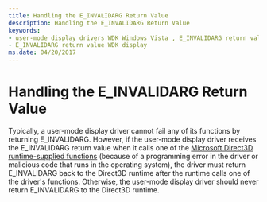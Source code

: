 ```yaml
---
title: Handling the E_INVALIDARG Return Value
description: Handling the E_INVALIDARG Return Value
keywords:
- user-mode display drivers WDK Windows Vista , E_INVALIDARG return value
- E_INVALIDARG return value WDK display
ms.date: 04/20/2017
---
```


# Handling the E\_INVALIDARG Return Value


Typically, a user-mode display driver cannot fail any of its functions by returning E\_INVALIDARG. However, if the user-mode display driver receives the E\_INVALIDARG return value when it calls one of the [Microsoft Direct3D runtime-supplied functions](/windows-hardware/drivers/ddi/_display/#functions) (because of a programming error in the driver or malicious code that runs in the operating system), the driver must return E\_INVALIDARG back to the Direct3D runtime after the runtime calls one of the driver's functions. Otherwise, the user-mode display driver should never return E\_INVALIDARG to the Direct3D runtime.

 

